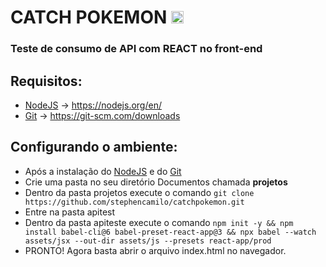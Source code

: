 # CATCH POKEMON <img src="https://avatars3.githubusercontent.com/u/619543?s=460&u=6f261db6b295f29d08cfa9bbade15e9c94e9feb2&v=4" width="20">
### Teste de consumo de API com REACT no front-end
## Requisitos:
- [NodeJS](https://nodejs.org/en/) -> https://nodejs.org/en/
- [Git](https://git-scm.com/downloads) -> https://git-scm.com/downloads

## Configurando o ambiente: 
- Após a instalação do [NodeJS](https://nodejs.org/en/) e do [Git](https://git-scm.com/downloads)
- Crie uma pasta no seu diretório Documentos chamada **projetos**
- Dentro da pasta projetos execute o comando `git clone https://github.com/stephencamilo/catchpokemon.git`
- Entre na pasta apitest
- Dentro da pasta apiteste execute o comando `npm init -y
&& npm install babel-cli@6 babel-preset-react-app@3
&& npx babel --watch assets/jsx --out-dir assets/js --presets react-app/prod`
- PRONTO! Agora basta abrir o arquivo index.html no navegador.


